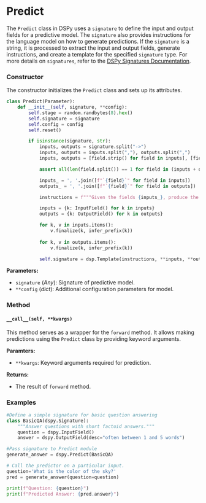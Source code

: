 # Predict

The `Predict` class in DSPy uses a `signature` to define the input and output fields for a predictive model. The `signature` also provides instructions for the language model on how to generate predictions. If the `signature` is a string, it is processed to extract the input and output fields, generate instructions, and create a template for the specified `signature` type. For more details on `signatures`, refer to the [DSPy Signatures Documentation](../signatures/signatures.md).

### Constructor

The constructor initializes the `Predict` class and sets up its attributes.

```python
class Predict(Parameter):
    def __init__(self, signature, **config):
        self.stage = random.randbytes(8).hex()
        self.signature = signature
        self.config = config
        self.reset()

        if isinstance(signature, str):
            inputs, outputs = signature.split("->")
            inputs, outputs = inputs.split(","), outputs.split(",")
            inputs, outputs = [field.strip() for field in inputs], [field.strip() for field in outputs]

            assert all(len(field.split()) == 1 for field in (inputs + outputs))

            inputs_ = ', '.join([f"`{field}`" for field in inputs])
            outputs_ = ', '.join([f"`{field}`" for field in outputs])

            instructions = f"""Given the fields {inputs_}, produce the fields {outputs_}."""

            inputs = {k: InputField() for k in inputs}
            outputs = {k: OutputField() for k in outputs}

            for k, v in inputs.items():
                v.finalize(k, infer_prefix(k))
            
            for k, v in outputs.items():
                v.finalize(k, infer_prefix(k))

            self.signature = dsp.Template(instructions, **inputs, **outputs)
```

**Parameters:**
- `signature` (_Any_): Signature of predictive model.
- `**config` (_dict_): Additional configuration parameters for model.

### Method

#### `__call__(self, **kwargs)`

This method serves as a wrapper for the `forward` method. It allows making predictions using the `Predict` class by providing keyword arguments.

**Paramters:**
- `**kwargs`: Keyword arguments required for prediction.

**Returns:**
- The result of `forward` method.

### Examples

```python
#Define a simple signature for basic question answering
class BasicQA(dspy.Signature):
    """Answer questions with short factoid answers."""
    question = dspy.InputField()
    answer = dspy.OutputField(desc="often between 1 and 5 words")

#Pass signature to Predict module
generate_answer = dspy.Predict(BasicQA)

# Call the predictor on a particular input.
question='What is the color of the sky?'
pred = generate_answer(question=question)

print(f"Question: {question}")
print(f"Predicted Answer: {pred.answer}")
```
